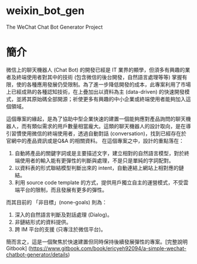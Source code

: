 # weixin_bot_gen
The WeChat Chat Bot Generator Project
# 簡介

微信上的聊天機器人 (Chat Bot) 的開發已經是 IT 業界的顯學，但須多有興趣的業者及終端使用者對其中的技術 (包含微信的後台開發，自然語言處理等等) 掌握有限，使的各種應用發展仍受限制。為了進一步降低開發的成本，此專案利用了市場上已經成熟的各種認知技術，在上疊加出以資料為主 (data-driven) 的快速開發模式，並將其原始碼全部開源；祈使更多有興趣的中小企業或終端使用者能夠加入這個領域。

這個專案的緣起，是為了協助中型企業快速的建置一個能夠應對產品詢問的聊天機器人，而有類似需求的用戶數量相當龐大。這類的聊天機器人的設計取向，是在導引習慣使用微信的終端使用者，透過自動對話 (conversation)，找到已經存在於官網中的產品資訊或是Q&A 的相關資料。 在這個專案之中，設計的重點落在：

1. 自動將產品的關鍵字詞或是主要描述文字，建立相對的自然語言模型，對於終端使用者的輸入能有更彈性的判斷與處理，不是只是單純的字詞配對。
2. 以資料表的形式聯結模型判斷出來的 intent，自動連結上網站上相對應的鏈結。
3. 利用 source code template 的方式，提供用戶獨立自主的運營模式，不受雲端平台的限制，而且發展有更多的彈性。

而其目前的 「非目標」(none-goals) 則為：

1. 深入的自然語言判斷及對話處理 (Dialog)。
2. 非鏈結形式的資料提供。
3. 跨 IM 平台的支援 (只專注於微信平台)。

簡而言之，這是一個聚焦於快速建置但同時保持後續發展彈性的專案。[完整說明 Gitbook] (https://www.gitbook.com/book/ericyeh92094/a-simple-wechat-chatbot-generator/details)
